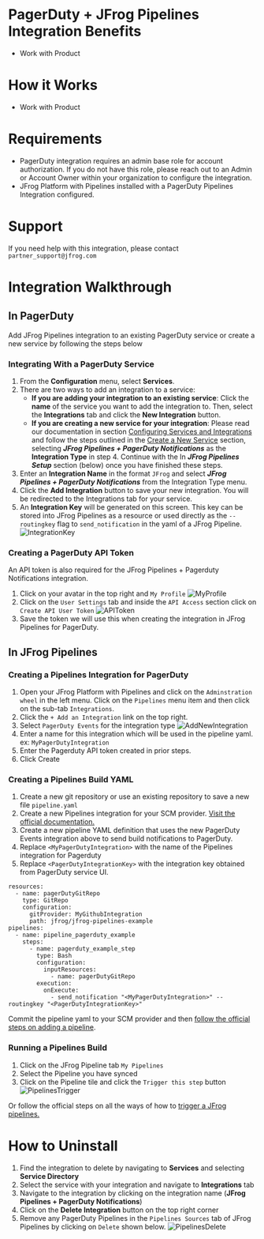 # PagerDuty + JFrog Pipelines Integration Benefits
* Work with Product

# How it Works
* Work with Product 

# Requirements
* PagerDuty integration requires an admin base role for account authorization. If you do not have this role, please reach out to an Admin or Account Owner within your organization to configure the integration.
* JFrog Platform with Pipelines installed with a PagerDuty Pipelines Integration configured.

# Support
If you need help with this integration, please contact `partner_support@jfrog.com`

# Integration Walkthrough
## In PagerDuty
Add JFrog Pipelines integration to an existing PagerDuty service or create a new service by following the steps below

### Integrating With a PagerDuty Service
1. From the **Configuration** menu, select **Services**.
2. There are two ways to add an integration to a service:
   * **If you are adding your integration to an existing service**: Click the **name** of the service you want to add the integration to. Then, select the **Integrations** tab and click the **New Integration** button.
   * **If you are creating a new service for your integration**: Please read our documentation in section [Configuring Services and Integrations](https://support.pagerduty.com/docs/services-and-integrations#section-configuring-services-and-integrations) and follow the steps outlined in the [Create a New Service](https://support.pagerduty.com/docs/services-and-integrations#section-create-a-new-service) section, selecting ***JFrog Pipelines + PagerDuty Notifications*** as the **Integration Type** in step 4. Continue with the In  ***JFrog Pipelines Setup***  section (below) once you have finished these steps.
3. Enter an **Integration Name** in the format `JFrog` and select  ***JFrog Pipelines + PagerDuty Notifications***  from the Integration Type menu.
4. Click the **Add Integration** button to save your new integration. You will be redirected to the Integrations tab for your service.
5. An **Integration Key** will be generated on this screen. This key can be stored into JFrog Pipelines as a resource or used directly as the `--routingkey` flag to `send_notification` in the yaml of a JFrog Pipeline.
![IntegrationKey](images/IntegrationKey.png)

### Creating a PagerDuty API Token
An API token is also required for the JFrog Pipelines + Pagerduty Notifications integration. 

1. Click on your avatar in the top right and `My Profile`
![MyProfile](images/MyProfile.png)
2. Click on the `User Settings` tab and inside the `API Access` section click on `Create API User Token`
![APIToken](images/APIToken.png)
3. Save the token we will use this when creating the integration in JFrog Pipelines for PagerDuty.


## In JFrog Pipelines

### Creating a Pipelines Integration for PagerDuty
1. Open your JFrog Platform with Pipelines and click on the `Adminstration wheel` in the left menu. Click on the `Pipelines` menu item and then click on the sub-tab `Integrations`.
2. Click the `+ Add an Integration` link on the top right.
3. Select `PagerDuty Events` for the integration type
![AddNewIntegration](images/AddNewIntegration.png)
4. Enter a name for this integration which will be used in the pipeline yaml. ex: `MyPagerDutyIntegration`
5. Enter the Pagerduty API token created in prior steps.
6. Click Create

### Creating a Pipelines Build YAML
1. Create a new git repository or use an existing repository to save a new file `pipeline.yaml`
2. Create a new Pipelines integration for your SCM provider. [Visit the official documentation.](https://www.jfrog.com/confluence/display/JFROG/Managing+Pipeline+Sources)
3. Create a new pipeline YAML definition that uses the new PagerDuty Events integration above to send build notifications to PagerDuty.
4. Replace `<MyPagerDutyIntegration>` with the name of the Pipelines integration for Pagerduty
5. Replace `<PagerDutyIntegrationKey>` with the integration key obtained from PagerDuty service UI.
````text
resources:
  - name: pagerDutyGitRepo
    type: GitRepo
    configuration:
      gitProvider: MyGithubIntegration
      path: jfrog/jfrog-pipelines-example
pipelines:
  - name: pipeline_pagerduty_example
    steps:
      - name: pagerduty_example_step
        type: Bash
        configuration:
          inputResources:
            - name: pagerDutyGitRepo
        execution:
          onExecute:
            - send_notification "<MyPagerDutyIntegration>" --routingkey "<PagerDutyIntegrationKey>"
````
Commit the pipeline yaml to your SCM provider and then [follow the official steps on adding a pipeline](https://www.jfrog.com/confluence/display/JFROG/Managing+Pipeline+Sources#ManagingPipelineSources-AddingaPipelineSource). 
### Running a Pipelines Build
1. Click on the JFrog Pipeline tab `My Pipelines`
2. Select the Pipeline you have synced 
3. Click on the Pipeline tile and click the `Trigger this step` button
![PipelinesTrigger](images/PipelineTrigger.png)

Or follow the official steps on all the ways of how to [trigger a JFrog pipelines.](https://www.jfrog.com/confluence/display/JFROG/Triggering+Pipelines+and+Steps)

# How to Uninstall
1. Find the integration to delete by navigating to **Services** and selecting **Service Directory**
2. Select the service with your integration and navigate to **Integrations** tab
3. Navigate to the integration by clicking on the integration name (**JFrog Pipelines + PagerDuty Notifications**)
4. Click on the **Delete Integration** button on the top right corner
5. Remove any PagerDuty Pipelines in the `Pipelines Sources` tab of JFrog Pipelines by clicking on `Delete` shown below.
![PipelinesDelete](images/PipelinesDelete.png)